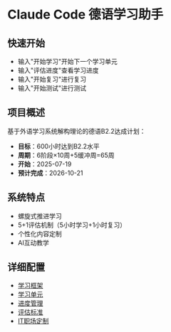 # Claude Code 德语学习助手

## 快速开始
- 输入"开始学习"开始下一个学习单元
- 输入"评估进度"查看学习进度
- 输入"开始复习"进行复习
- 输入"开始测试"进行测试

## 项目概述
基于外语学习系统解构理论的德语B2.2达成计划：
- **目标**：600小时达到B2.2水平
- **周期**：6阶段×10周+5缓冲周=65周
- **开始**：2025-07-19
- **预计完成**：2026-10-21

## 系统特点
- 螺旋式推进学习
- 5+1评估机制（5小时学习+1小时复习）
- 个性化内容定制
- AI互动教学

## 详细配置
- [学习框架](.claude/framework.md)
- [学习单元](.claude/units.md)
- [进度管理](.claude/progress.md)
- [评估标准](.claude/assessment.md)
- [IT职场定制](.claude/it-german.md)